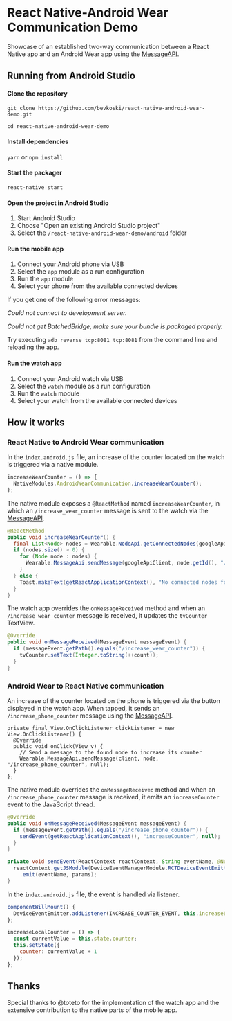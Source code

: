 # React Native-Android Wear Communication Demo

Showcase of an established two-way communication between a React Native app and an Android Wear app using the [MessageAPI](https://developers.google.com/android/reference/com/google/android/gms/wearable/MessageApi).

## Running from Android Studio

#### Clone the repository

`git clone https://github.com/bevkoski/react-native-android-wear-demo.git`

`cd react-native-android-wear-demo`

#### Install dependencies

`yarn` or `npm install`

#### Start the packager

`react-native start`

#### Open the project in Android Studio

1. Start Android Studio
2. Choose "Open an existing Android Studio project"
3. Select the `/react-native-android-wear-demo/android` folder

#### Run the mobile app

1. Connect your Android phone via USB
2. Select the `app` module as a run configuration
3. Run the `app` module
4. Select your phone from the available connected devices

If you get one of the following error messages:

*Could not connect to development server.*

*Could not get BatchedBridge, make sure your bundle is packaged properly.*

Try executing `adb reverse tcp:8081 tcp:8081` from the command line and reloading the app.

#### Run the watch app

1. Connect your Android watch via USB
2. Select the `watch` module as a run configuration
3. Run the `watch` module
4. Select your watch from the available connected devices

## How it works

### React Native to Android Wear communication

In the `index.android.js` file, an increase of the counter located on the watch is triggered via a native module.

```javascript
increaseWearCounter = () => {
  NativeModules.AndroidWearCommunication.increaseWearCounter();
};
```

The native module exposes a `@ReactMethod` named `increaseWearCounter`, in which an `/increase_wear_counter` message is sent to the watch via the [MessageAPI](https://developers.google.com/android/reference/com/google/android/gms/wearable/MessageApi).

```java
@ReactMethod
public void increaseWearCounter() {
  final List<Node> nodes = Wearable.NodeApi.getConnectedNodes(googleApiClient).await().getNodes();
  if (nodes.size() > 0) {
    for (Node node : nodes) {
      Wearable.MessageApi.sendMessage(googleApiClient, node.getId(), "/increase_wear_counter", null);
    }
  } else {
    Toast.makeText(getReactApplicationContext(), "No connected nodes found", Toast.LENGTH_LONG).show();
  }
}
```

The watch app overrides the `onMessageReceived` method and when an `/increase_wear_counter` message is received, it updates the `tvCounter` TextView.

```java
@Override
public void onMessageReceived(MessageEvent messageEvent) {
  if (messageEvent.getPath().equals("/increase_wear_counter")) {
    tvCounter.setText(Integer.toString(++count));
  }
}
```

### Android Wear to React Native communication

An increase of the counter located on the phone is triggered via the button displayed in the watch app. When tapped, it sends an `/increase_phone_counter` message using the [MessageAPI](https://developers.google.com/android/reference/com/google/android/gms/wearable/MessageApi).

```
private final View.OnClickListener clickListener = new View.OnClickListener() {
  @Override
  public void onClick(View v) {
    // Send a message to the found node to increase its counter
    Wearable.MessageApi.sendMessage(client, node, "/increase_phone_counter", null);
  }
};
```

The native module overrides the `onMessageReceived` method and when an `/increase_phone_counter` message is received, it emits an `increaseCounter` event to the JavaScript thread.

```java
@Override
public void onMessageReceived(MessageEvent messageEvent) {
  if (messageEvent.getPath().equals("/increase_phone_counter")) {
    sendEvent(getReactApplicationContext(), "increaseCounter", null);
  }
}

private void sendEvent(ReactContext reactContext, String eventName, @Nullable WritableMap params) {
  reactContext.getJSModule(DeviceEventManagerModule.RCTDeviceEventEmitter.class)
    .emit(eventName, params);
}
```

In the `index.android.js` file, the event is handled via listener.

```javascript
componentWillMount() {
  DeviceEventEmitter.addListener(INCREASE_COUNTER_EVENT, this.increaseLocalCounter);
};

increaseLocalCounter = () => {
  const currentValue = this.state.counter;
  this.setState({
    counter: currentValue + 1
  });
};
```

## Thanks

Special thanks to @toteto for the implementation of the watch app and the extensive contribution to the native parts of the mobile app.
